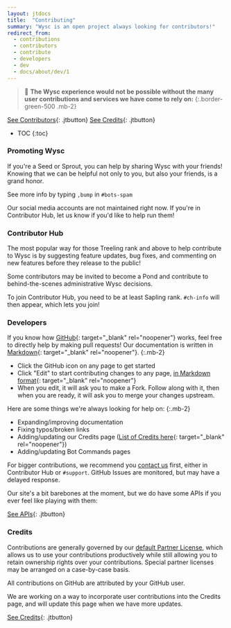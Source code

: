 ```yaml
---
layout: jtdocs
title:  "Contributing"
summary: "Wysc is an open project always looking for contributors!"
redirect_from:
  - contributions
  - contributors
  - contribute
  - developers
  - dev
  - docs/about/dev/1
---
```


> 🎉&nbsp;**The Wysc experience would not be possible without the many user contributions and services we have come to rely on:**
{:.border-green-500 .mb-2}

[See Contributors](/docs/dev/contributors){: .jtbutton}
[See Credits](/docs/credits){: .jtbutton}


* TOC
{:toc}


### Promoting Wysc

If you're a Seed or Sprout, you can help by sharing Wysc with your friends! Knowing that we can be helpful not only to you, but also your friends, is a grand honor.

See more info by typing `,bump` in `#bots-spam`

Our social media accounts are not maintained right now. If you're in Contributor Hub, let us know if you'd like to help run them!


### Contributor Hub

The most popular way for those Treeling rank and above to help contribute to Wysc is by suggesting feature updates, bug fixes, and commenting on new features before they release to the public!

Some contributors may be invited to become a Pond and contribute to behind-the-scenes administrative Wysc decisions.

To join Contributor Hub, you need to be at least Sapling rank. `#ch-info` will then appear, which lets you join!


### Developers

If you know how [GitHub](https://github.com){: target="_blank" rel="noopener"} works, feel free to directly help by making pull requests! Our documentation is written in [Markdown](https://kramdown.gettalong.org/quickref.html){: target="_blank" rel="noopener"}.
{:.mb-2}
- Click the GitHub icon on any page to get started
- Click "Edit" to start contributing changes to any page, [in Markdown format](https://kramdown.gettalong.org/quickref.html){: target="_blank" rel="noopener"}
- When you edit, it will ask you to make a Fork. Follow along with it, then when you are ready, it will ask you to merge your changes upstream.

Here are some things we're always looking for help on:
{:.mb-2}
- Expanding/improving documentation
- Fixing typos/broken links
- Adding/updating our Credits page ([List of Credits here](https://github.com/studywysc/studywysc.github.io/blob/dev/docs/_data/credits.yml){: target="_blank" rel="noopener"})
- Adding/updating Bot Commands pages

For bigger contributions, we recommend you [contact us](/docs/contact) first, either in Contributor Hub or `#support`. GitHub Issues are monitored, but may have a delayed response.

Our site's a bit barebones at the moment, but we do have some APIs if you ever feel like playing with them:

[See APIs](/docs/dev/api){: .jtbutton}


### Credits

Contributions are generally governed by our [default Partner License](/docs/licenses/partners), which allows us to use your contributions productively while still allowing you to retain ownership rights over your contributions. Special partner licenses may be arranged on a case-by-case basis.

All contributions on GitHub are attributed by your GitHub user.

We are working on a way to incorporate user contributions into the Credits page, and will update this page when we have more updates.

[See Credits](/docs/credits){: .jtbutton}
